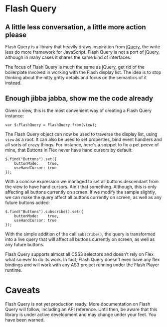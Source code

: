 # Flash Query
## A little less conversation, a little more action please

Flash Query is a library that heavily draws inspiration from [jQuery](http://jquery.com/), the write less do more framework for JavaScript. Flash Query is not a port of jQuery, although in many cases it shares the same kind of interfaces.

The focus of Flash Query is much the same as jQuery, get rid of the boilerplate involved in working with the Flash display list. The idea is to stop thinking about the nitty gritty details and focus on the semantics of it instead.

## Enough jibba jabba, show me the code already

Given a view, this is the most convenient way of creating a Flash Query instance:

    var $:FlashQuery = FlashQuery.from(view);

The Flash Query object can now be used to traverse the display list, using `view` as a root. It can also be used to set properties, bind event handlers and all sorts of crazy things. For instance, here's a snippet to fix a pet peeve of mine, that Buttons in Flex never have hand cursors by default:

    $.find("Buttons").set({
        buttonMode:    true,
        useHandCursor: true
    });

With a concise expression we managed to set all buttons descendant from the view to have hand cursors. Ain't that something. Although, this is only affecting all buttons currently on screen. If we modify the sample slightly, we can make the query affect all buttons currently on screen, as well as any future buttons added:

    $.find("Buttons").subscribe().set({
        buttonMode:    true,
        useHandCursor: true
    });
    
With the simple addition of the call `subscribe()`, the query is transformed into a live query that will affect all buttons currently on screen, as well as any future buttons.

Flash Query supports almost all CSS3 selectors and doesn't rely on Flex what so ever to do its work. In fact, Flash Query doesn't even have any flex bindings and will work with any AS3 project running under the Flash Player runtime.

# Caveats
Flash Query is not yet production ready. More documentation on Flash Query will follow, including an API reference. Until then, be aware that this library is under active development and may change under your feet. You have been warned.
